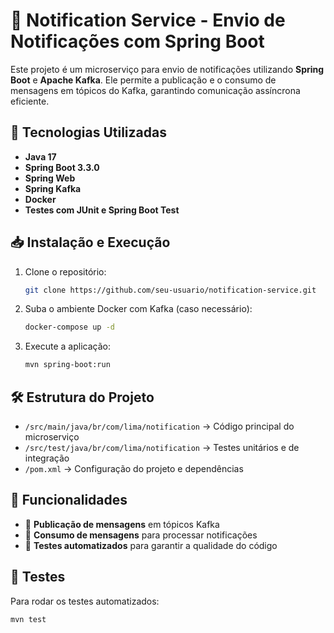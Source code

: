 # 📩 Notification Service - Envio de Notificações com Spring Boot

Este projeto é um microserviço para envio de notificações utilizando **Spring Boot** e **Apache Kafka**. Ele permite a publicação e o consumo de mensagens em tópicos do Kafka, garantindo comunicação assíncrona eficiente.

## 🚀 Tecnologias Utilizadas

- **Java 17**  
- **Spring Boot 3.3.0**  
- **Spring Web**  
- **Spring Kafka**  
- **Docker**  
- **Testes com JUnit e Spring Boot Test**  

## 📥 Instalação e Execução

1. Clone o repositório:
   ```sh
   git clone https://github.com/seu-usuario/notification-service.git
   ```

2. Suba o ambiente Docker com Kafka (caso necessário):
   ```sh
   docker-compose up -d
   ```

3. Execute a aplicação:
   ```sh
   mvn spring-boot:run
   ```

## 🛠 Estrutura do Projeto

- `/src/main/java/br/com/lima/notification` → Código principal do microserviço  
- `/src/test/java/br/com/lima/notification` → Testes unitários e de integração  
- `/pom.xml` → Configuração do projeto e dependências  

## 📌 Funcionalidades

- 🔹 **Publicação de mensagens** em tópicos Kafka  
- 🔹 **Consumo de mensagens** para processar notificações  
- 🔹 **Testes automatizados** para garantir a qualidade do código  

## 📖 Testes

Para rodar os testes automatizados:
```sh
mvn test
```
